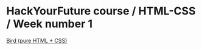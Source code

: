 # HackYourFuture course / HTML-CSS / Week number 1
<a href="https://github.com/asksmith/HTML-CSS/blob/main/week1/prep-exercises/bird.html">Bird (pure HTML + CSS)</a>
